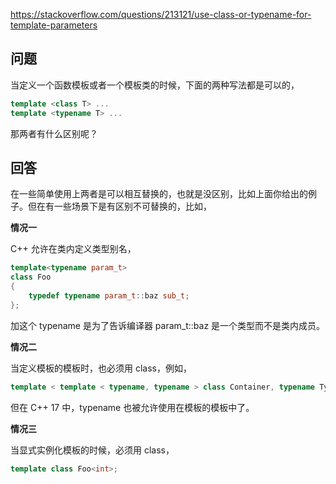 <https://stackoverflow.com/questions/213121/use-class-or-typename-for-template-parameters>

## 问题

当定义一个函数模板或者一个模板类的时候，下面的两种写法都是可以的，

```c++
template <class T> ...
template <typename T> ...
```

那两者有什么区别呢？

## 回答

在一些简单使用上两者是可以相互替换的，也就是没区别，比如上面你给出的例子。但在有一些场景下是有区别不可替换的，比如，

**情况一**

C++ 允许在类内定义类型别名，

```c++
template<typename param_t>
class Foo
{
    typedef typename param_t::baz sub_t;
};
```

加这个 typename 是为了告诉编译器 param_t::baz 是一个类型而不是类内成员。

**情况二**

当定义模板的模板时，也必须用 class，例如，

```c++
template < template < typename, typename > class Container, typename Type >
```

但在 C++ 17 中，typename 也被允许使用在模板的模板中了。

**情况三**

当显式实例化模板的时候，必须用 class，

```c++
template class Foo<int>;
```

